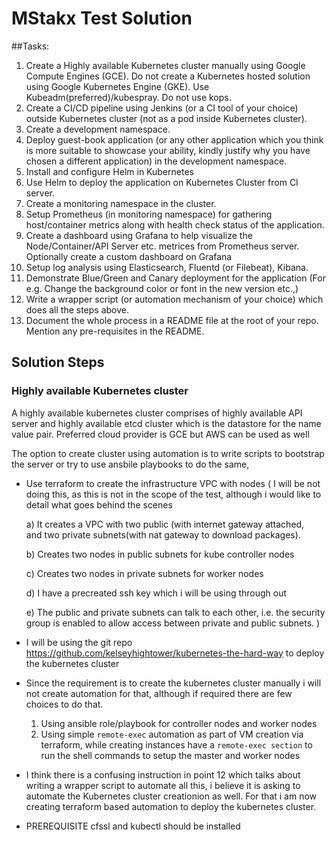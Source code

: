 # MStakx Test Solution

##Tasks:
1.	Create a Highly available Kubernetes cluster manually using Google Compute Engines (GCE). Do not create a Kubernetes hosted solution using Google Kubernetes Engine (GKE). Use Kubeadm(preferred)/kubespray. Do not use kops.
2.	Create a CI/CD pipeline using Jenkins (or a CI tool of your choice) outside Kubernetes cluster (not as a pod inside Kubernetes cluster).
3.	Create a development namespace.
4.	Deploy guest-book application (or any other application which you think is more suitable to showcase your ability, kindly justify why you have chosen a different application) in the development namespace.
5.	Install and configure Helm in Kubernetes
6.	Use Helm to deploy the application on Kubernetes Cluster from CI server.
7.	Create a monitoring namespace in the cluster.
8.	Setup Prometheus (in monitoring namespace) for gathering host/container metrics along with health check status of the application. 
9.	Create a dashboard using Grafana to help visualize the Node/Container/API Server etc. metrices from Prometheus server. Optionally create a custom dashboard on Grafana
10.	Setup log analysis using Elasticsearch, Fluentd (or Filebeat), Kibana.
11.	Demonstrate Blue/Green and Canary deployment for the application (For e.g. Change the background color or font in the new version etc.,)
12.	Write a wrapper script (or automation mechanism of your choice) which does all the steps above.
13.	Document the whole process in a README file at the root of your repo. Mention any pre-requisites in the README.

## Solution Steps
### Highly available Kubernetes cluster
A highly available kubernetes cluster comprises of highly available API server and
highly available etcd cluster which is the datastore for the 
name value pair. Preferred cloud provider is GCE but AWS can 
be used as well

The option to create cluster using automation is to write 
scripts to bootstrap the server or try to use ansbile playbooks
to do the same, 

* Use terraform to create the infrastructure VPC with nodes (
I will be not doing this, as this is not in the scope of the test, although 
 i would like to detail what goes behind the scenes
 
 
    a) It creates a VPC with two public (with internet gateway attached,  
    and two private subnets(with nat gateway to download packages).
 
    b) Creates two nodes in public subnets for kube controller nodes
 
    c) Creates two nodes in private subnets for worker nodes
    
    d) I have a precreated ssh key which i will be using through out
    
    e) The public and private subnets can talk to each other, i.e. the security
    group is enabled to allow access between private and 
    public subnets.
 )
 
* I will be using the git repo https://github.com/kelseyhightower/kubernetes-the-hard-way to deploy
the kubernetes cluster

* Since the requirement is to create the kubernetes cluster manually
i will not create automation for that, although if required there
are few choices to do that.
    1. Using ansible role/playbook for controller nodes and worker nodes 
    2. Using simple `remote-exec` automation as part of VM creation via terraform, while creating instances have
    a `remote-exec section` to run the shell commands to setup the master and 
    worker nodes
* I think there is a confusing instruction in point 12 which talks about writing a 
wrapper script to automate all this, i believe it is asking
to automate the Kubernetes cluster creationion as well.
For that i am now creating terraform based 
automation to deploy the kubernetes cluster.
    
* PREREQUISITE 
cfssl and kubectl should be installed
